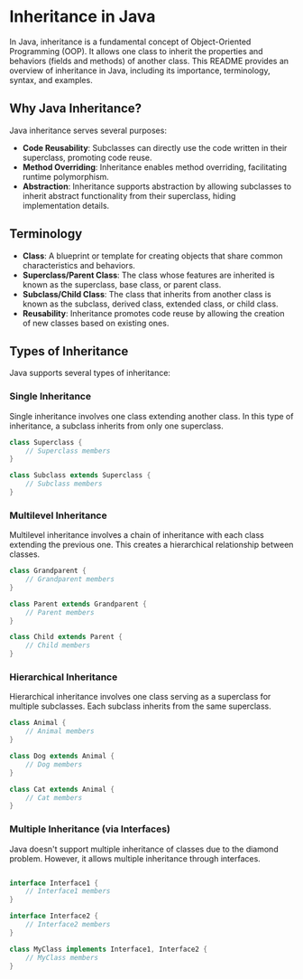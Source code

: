 # Inheritance in Java

In Java, inheritance is a fundamental concept of Object-Oriented Programming (OOP). It allows one class to inherit the properties and behaviors (fields and methods) of another class. This README provides an overview of inheritance in Java, including its importance, terminology, syntax, and examples.

## Why Java Inheritance?

Java inheritance serves several purposes:

- **Code Reusability**: Subclasses can directly use the code written in their superclass, promoting code reuse.
- **Method Overriding**: Inheritance enables method overriding, facilitating runtime polymorphism.
- **Abstraction**: Inheritance supports abstraction by allowing subclasses to inherit abstract functionality from their superclass, hiding implementation details.
  
## Terminology

- **Class**: A blueprint or template for creating objects that share common characteristics and behaviors.
- **Superclass/Parent Class**: The class whose features are inherited is known as the superclass, base class, or parent class.
- **Subclass/Child Class**: The class that inherits from another class is known as the subclass, derived class, extended class, or child class.
- **Reusability**: Inheritance promotes code reuse by allowing the creation of new classes based on existing ones.

## Types of Inheritance

Java supports several types of inheritance:

### Single Inheritance

Single inheritance involves one class extending another class. In this type of inheritance, a subclass inherits from only one superclass.

```java
class Superclass {
    // Superclass members
}

class Subclass extends Superclass {
    // Subclass members
}
```

### Multilevel Inheritance

Multilevel inheritance involves a chain of inheritance with each class extending the previous one. This creates a hierarchical relationship between classes.

```java
class Grandparent {
    // Grandparent members
}

class Parent extends Grandparent {
    // Parent members
}

class Child extends Parent {
    // Child members
}
```

### Hierarchical Inheritance

Hierarchical inheritance involves one class serving as a superclass for multiple subclasses. Each subclass inherits from the same superclass.
```java
class Animal {
    // Animal members
}

class Dog extends Animal {
    // Dog members
}

class Cat extends Animal {
    // Cat members
}

```

### Multiple Inheritance (via Interfaces)

Java doesn't support multiple inheritance of classes due to the diamond problem. However, it allows multiple inheritance through interfaces.

```java

interface Interface1 {
    // Interface1 members
}

interface Interface2 {
    // Interface2 members
}

class MyClass implements Interface1, Interface2 {
    // MyClass members
}
```
